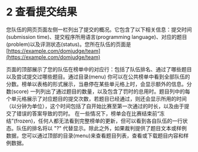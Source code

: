 # 2 查看提交结果

您队伍的网页页面左侧一栏列出了提交的概况。它包含了以下相关信息：提交时间(submission time)、提交程序所用语言(programming language)、对应的题目(problem)以及评测状态(status)。您所在队伍的页面是 [https://example.com/domjudge/team](https://example.com/domjudge/team)

页面的顶部展示了您的队伍在榜单中的对应行：包括了队伍排名、通过了哪些题目以及尝试提交过哪些题目。通过目录(menu) 你可以在公共榜单中看到全部队伍的分数。榜单以表格的形式展示，当悬停在某些单元格上时，会显示额外的信息。分数(score) 一列列出了通过题目的数量，以及包含了罚时的总用时。题目列中的每个单元格展示了对应题目的提交次数，若题目已经通过，则还会显示所用的时间（以分钟为单位），这个时间包括了自开始比赛至第一次通过的时长，以及由于提交了错误的答案导致的罚时。 在一些情况下，榜单会在比赛结束前“冻结”(frozen)，任何人都无法看到完整榜单的更新，但可以看到各自队伍的一行状态。队伍的排名将以 "?" 代替显示。除此之外，如果裁判提供了题目文本或样例数据，您可以通过顶部的目录(menu)来查看题目列表，查看或下载题目内容和样例数据。
